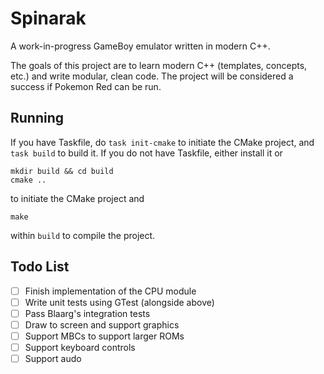 # Spinarak
A work-in-progress GameBoy emulator written in modern C++.

The goals of this project are to learn modern C++ (templates, concepts, etc.) and write modular, clean code. The project will be considered a success if Pokemon Red can be run.

## Running
If you have Taskfile, do `task init-cmake` to initiate the CMake project, and `task build` to build it. If you do not have Taskfile, either install it or
```
mkdir build && cd build
cmake ..
```
to initiate the CMake project and
```
make
```
within `build` to compile the project.

## Todo List
- [ ] Finish implementation of the CPU module
- [ ] Write unit tests using GTest (alongside above)
- [ ] Pass Blaarg's integration tests
- [ ] Draw to screen and support graphics
- [ ] Support MBCs to support larger ROMs
- [ ] Support keyboard controls
- [ ] Support audo
